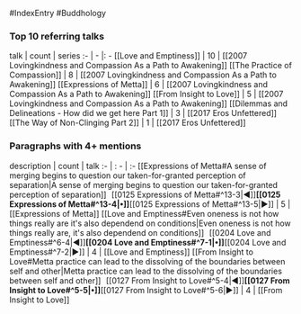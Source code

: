#IndexEntry #Buddhology

### Top 10 referring talks
talk | count | series
:- | - |: -
[[Love and Emptiness]] | 10 | [[2007 Lovingkindness and Compassion As a Path to Awakening]]
[[The Practice of Compassion]] | 8 | [[2007 Lovingkindness and Compassion As a Path to Awakening]]
[[Expressions of Metta]] | 6 | [[2007 Lovingkindness and Compassion As a Path to Awakening]]
[[From Insight to Love]] | 5 | [[2007 Lovingkindness and Compassion As a Path to Awakening]]
[[Dilemmas and Delineations - How did we get here Part 1]] | 3 | [[2017 Eros Unfettered]]
[[The Way of Non-Clinging Part 2]] | 1 | [[2017 Eros Unfettered]]

### Paragraphs with 4+ mentions
description | count | talk
:- | : - | :-
[[Expressions of Metta#A sense of merging begins to question our taken-for-granted perception of separation\|A sense of merging begins to question our taken-for-granted perception of separation]] &nbsp;&nbsp;[[0125 Expressions of Metta#^13-3\|◀]]**[[0125 Expressions of Metta#^13-4\|•]]**[[0125 Expressions of Metta#^13-5\|▶]] | 5 | [[Expressions of Metta]]
[[Love and Emptiness#Even oneness is not how things really are it's also dependend on conditions\|Even oneness is not how things really are, it's also dependend on conditions]] &nbsp;&nbsp;[[0204 Love and Emptiness#^6-4\|◀]]**[[0204 Love and Emptiness#^7-1\|•]]**[[0204 Love and Emptiness#^7-2\|▶]] | 4 | [[Love and Emptiness]]
[[From Insight to Love#Metta practice can lead to the dissolving of the boundaries between self and other\|Metta practice can lead to the dissolving of the boundaries between self and other]] &nbsp;&nbsp;[[0127 From Insight to Love#^5-4\|◀]]**[[0127 From Insight to Love#^5-5\|•]]**[[0127 From Insight to Love#^5-6\|▶]] | 4 | [[From Insight to Love]]

